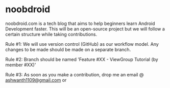 # noobdroid
noobdroid.com is a tech blog that aims to help beginners learn Android Development faster. This will be an open-source project but we will follow a certain structure while taking contributions.

Rule #1:
We will use version control (GitHub) as our workflow model. Any changes to be made should be made on a separate branch.

Rule #2:
Branch should be named 'Feature #XX - ViewGroup Tutorial (by member #XX)'

Rule #3:
As soon as you make a contribution, drop me an email @ ashwanth1109@gmail.com or 
